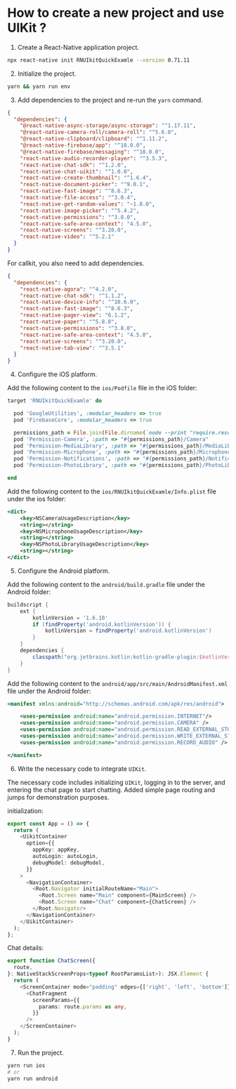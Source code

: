 # How to create a new project and use UIKit ?

1. Create a React-Native application project.

```sh
npx react-native init RNUIkitQuickExamle --version 0.71.11
```

2. Initialize the project.

```sh
yarn && yarn run env
```

3. Add dependencies to the project and re-run the `yarn` command.

```json
{
  "dependencies": {
    "@react-native-async-storage/async-storage": "^1.17.11",
    "@react-native-camera-roll/camera-roll": "^5.6.0",
    "@react-native-clipboard/clipboard": "^1.11.2",
    "@react-native-firebase/app": "^18.0.0",
    "@react-native-firebase/messaging": "^18.0.0",
    "react-native-audio-recorder-player": "^3.5.3",
    "react-native-chat-sdk": "^1.2.0",
    "react-native-chat-uikit": "^1.0.0",
    "react-native-create-thumbnail": "^1.6.4",
    "react-native-document-picker": "^9.0.1",
    "react-native-fast-image": "^8.6.3",
    "react-native-file-access": "^3.0.4",
    "react-native-get-random-values": "~1.8.0",
    "react-native-image-picker": "^5.4.2",
    "react-native-permissions": "^3.8.0",
    "react-native-safe-area-context": "4.5.0",
    "react-native-screens": "^3.20.0",
    "react-native-video": "^5.2.1"
  }
}
```

For callkit, you also need to add dependencies.

```json
{
  "dependencies": {
    "react-native-agora": "^4.2.0",
    "react-native-chat-sdk": "^1.1.2",
    "react-native-device-info": "^10.6.0",
    "react-native-fast-image": "^8.6.3",
    "react-native-pager-view": "6.1.2",
    "react-native-paper": "^5.8.0",
    "react-native-permissions": "^3.8.0",
    "react-native-safe-area-context": "4.5.0",
    "react-native-screens": "^3.20.0",
    "react-native-tab-view": "^3.5.1"
  }
}
```

4. Configure the iOS platform.

Add the following content to the `ios/Podfile` file in the iOS folder:

```ruby
target 'RNUIkitQuickExamle' do

  pod 'GoogleUtilities', :modular_headers => true
  pod 'FirebaseCore', :modular_headers => true

  permissions_path = File.join(File.dirname(`node --print "require.resolve('react-native-permissions/package.json')"`), "ios")
  pod 'Permission-Camera', :path => "#{permissions_path}/Camera"
  pod 'Permission-MediaLibrary', :path => "#{permissions_path}/MediaLibrary"
  pod 'Permission-Microphone', :path => "#{permissions_path}/Microphone"
  pod 'Permission-Notifications', :path => "#{permissions_path}/Notifications"
  pod 'Permission-PhotoLibrary', :path => "#{permissions_path}/PhotoLibrary"

end

```

Add the following content to the `ios/RNUIkitQuickExamle/Info.plist` file under the ios folder:

```xml
<dict>
	<key>NSCameraUsageDescription</key>
	<string></string>
	<key>NSMicrophoneUsageDescription</key>
	<string></string>
	<key>NSPhotoLibraryUsageDescription</key>
	<string></string>
</dict>
```

5. Configure the Android platform.

Add the following content to the `android/build.gradle` file under the Android folder:

```groovy
buildscript {
    ext {
        kotlinVersion = '1.6.10'
        if (findProperty('android.kotlinVersion')) {
            kotlinVersion = findProperty('android.kotlinVersion')
        }
    }
    dependencies {
        classpath("org.jetbrains.kotlin:kotlin-gradle-plugin:$kotlinVersion")
    }
}
```

Add the following content to the `android/app/src/main/AndroidManifest.xml` file under the Android folder:

```xml
<manifest xmlns:android="http://schemas.android.com/apk/res/android">

    <uses-permission android:name="android.permission.INTERNET"/>
    <uses-permission android:name="android.permission.CAMERA" />
    <uses-permission android:name="android.permission.READ_EXTERNAL_STORAGE" />
    <uses-permission android:name="android.permission.WRITE_EXTERNAL_STORAGE" />
    <uses-permission android:name="android.permission.RECORD_AUDIO" />

</manifest>
```

6. Write the necessary code to integrate `UIKit`.

The necessary code includes initializing `UIKit`, logging in to the server, and entering the chat page to start chatting. Added simple page routing and jumps for demonstration purposes.

initialization:

```typescript
export const App = () => {
  return (
    <UikitContainer
      option={{
        appKey: appKey,
        autoLogin: autoLogin,
        debugModel: debugModel,
      }}
    >
      <NavigationContainer>
        <Root.Navigator initialRouteName="Main">
          <Root.Screen name="Main" component={MainScreen} />
          <Root.Screen name="Chat" component={ChatScreen} />
        </Root.Navigator>
      </NavigationContainer>
    </UikitContainer>
  );
};
```

Chat details:

```typescript
export function ChatScreen({
  route,
}: NativeStackScreenProps<typeof RootParamsList>): JSX.Element {
  return (
    <ScreenContainer mode="padding" edges={['right', 'left', 'bottom']}>
      <ChatFragment
        screenParams={{
          params: route.params as any,
        }}
      />
    </ScreenContainer>
  );
}
```

7. Run the project.

```sh
yarn run ios
# or
yarn run android
```
